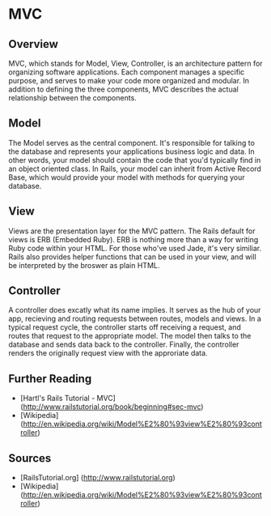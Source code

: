 # MVC

## Overview
MVC, which stands for Model, View, Controller, is an architecture pattern for organizing software applications.
Each component manages a specific purpose, and serves to make your code more organized and modular.
In addition to defining the three components, MVC describes the actual relationship between the components.

## Model

The Model serves as the central component. It's responsible for talking to the database and represents your
applications business logic and data. In other words, your model should contain the code that you'd typically
find in an object oriented class. In Rails, your model can inherit from Active Record Base,
which would provide your model with methods for querying your database.

## View

Views are the presentation layer for the MVC pattern. The Rails default for views is ERB (Embedded Ruby).
ERB is nothing more than a way for writing Ruby code within your HTML. For those who've used Jade, it's very similiar.
Rails also provides helper functions that can be used in your view, and will be interpreted by the broswer as plain HTML.

## Controller
A controller does excatly what its name implies. It serves as the hub of your app, recieving and routing requests between routes,
models and views. In a typical request cycle, the controller starts off receiving a request, and routes that request
to the appropriate model. The model then talks to the database and sends data back to the controller.
Finally, the controller renders the originally request view with the approriate data.

## Further Reading

* [Hartl's Rails Tutorial - MVC] (http://www.railstutorial.org/book/beginning#sec-mvc)
* [Wikipedia] (http://en.wikipedia.org/wiki/Model%E2%80%93view%E2%80%93controller)

## Sources

* [RailsTutorial.org] (http://www.railstutorial.org)
* [Wikipedia] (http://en.wikipedia.org/wiki/Model%E2%80%93view%E2%80%93controller)
